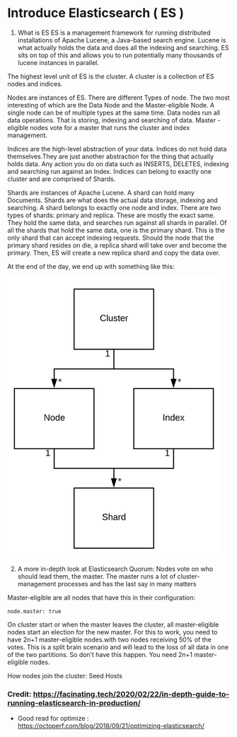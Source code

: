 # Introduce Elasticsearch ( ES )

1. What is ES
ES is a management framework for running distributed installations of Apache Lucene, a Java-based search engine. 
Lucene is what actually holds the data and does all the indexing and searching. ES sits on top of this and allows you to run 
potentially many thousands of lucene instances in parallel.

The highest level unit of ES is the cluster. A cluster is a collection of ES nodes and indices.

Nodes are instances of ES. There are different Types of node. The two most interesting of which are the Data Node and 
the Master-eligible Node. A single node can be of multiple types at the same time. Data nodes run all data operations. 
That is storing, indexing and searching of data. Master -eligible nodes vote for a master that runs the cluster and 
index management.

Indices are the high-level abstraction of your data. Indices do not hold data themselves.They are just another abstraction for the 
thing that actually holds data. Any action you do on data such as INSERTS, DELETES, 
indexing and searching run against an Index. Indices can belong to exactly one cluster and are comprised of Shards.

Shards are instances of Apache Lucene. A shard can hold many Documents. Shards are what does the actual data storage, indexing 
and searching. A shard belongs to exactly one node and index. There are two types of shards: primary and replica.
These are mostly the exact same. They hold the same data, and searches run against all shards in parallel. Of all the shards
that hold the same data, one is the primary shard. This is the only shard that can accept indexing requests.
Should the node that the primary shard resides on die, a replica shard will take over and become the primary. Then, ES 
will create a new replica shard and copy the data over.

At the end of the day, we end up with something like this:

![cluster-node-index-shard](images/shard-node-index.png "Elasticsearch")

2. A more in-depth look at Elasticsearch
Quorum: Nodes vote on who should lead them, the master. The master runs a lot of cluster-management processes and has the last say in many matters

Master-eligible are all nodes that have this in their configuration:
```
node.master: true
```

On cluster start or when the master leaves the cluster, all master-eligible nodes start an election for the new master. For this to work, you need to have 2n+1 master-eligible nodes.with two nodes receiving 50% of the votes. This is a split brain scenario and will lead to the loss of all data in one of the two partitions. So don’t have this happen. You need 2n+1 master-eligible nodes.

How nodes join the cluster: 
Seed Hosts

### Credit: https://facinating.tech/2020/02/22/in-depth-guide-to-running-elasticsearch-in-production/

- Good read for optimize : https://octoperf.com/blog/2018/09/21/optimizing-elasticsearch/






